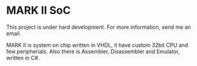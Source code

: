 MARK II SoC
====================

This project is under hard development. For more information, send me an email.

MARK II is system on chip written in VHDL, it have custom 32bit CPU and few peripherials. Also there is Assembler, Disassembler and Emulator, written in C#. 
